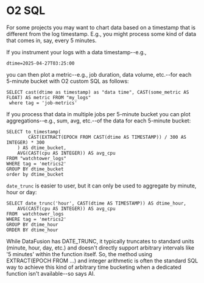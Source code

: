 # O2 SQL
For some projects you may want to chart data based on a timestamp that is
different from the log timestamp. E.g., you might process some kind
of data that comes in, say, every 5 minutes.  

If you instrument your logs with a data timestamp--e.g.,
```
dtime=2025-04-27T03:25:00
```
you can then plot a metric--e.g., job duration, data volume, etc.--for each 5-minute bucket with
O2 custom SQL as follows:
```
SELECT cast(dtime as timestamp) as "data time", CAST(some_metric AS FLOAT) AS metric FROM "my_logs"
 where tag = 'job-metrics'
```
If you process that data in multiple jobs per 5-minute bucket you can plot
aggregations--e.g., sum, avg, etc.--of the data for each 5-minute bucket:
```
SELECT to_timestamp(
        CAST(EXTRACT(EPOCH FROM CAST(dtime AS TIMESTAMP)) / 300 AS INTEGER) * 300
    ) AS dtime_bucket,
    AVG(CAST(cpu AS INTEGER)) AS avg_cpu
FROM "watchtower_logs"
WHERE tag = 'metrics2'
GROUP BY dtime_bucket
order by dtime_bucket
```
`date_trunc` is easier to user, but it can only be used to aggregate by minute, hour or day:
```
SELECT date_trunc('hour', CAST(dtime AS TIMESTAMP)) AS dtime_hour,
    AVG(CAST(cpu AS INTEGER)) AS avg_cpu
FROM  watchtower_logs
WHERE tag = 'metrics2'
GROUP BY dtime_hour
ORDER BY dtime_hour
```
While DataFusion has DATE_TRUNC, it typically truncates to standard units (minute, hour,
day, etc.) and doesn't directly support arbitrary intervals like '5 minutes' within the
function itself. So, the method using EXTRACT(EPOCH FROM ...) and integer arithmetic
is often the standard SQL way to achieve this kind of arbitrary time bucketing when
a dedicated function isn't available--so says AI.
